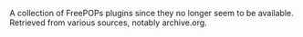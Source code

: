 A collection of FreePOPs plugins since they no longer seem to be available. Retrieved from various sources, notably archive.org.
